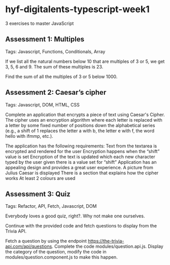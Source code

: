 # hyf-digitalents-typescript-week1
3 exercises to master JavaScript

## Assessment 1: Multiples 

Tags: Javascript, Functions, Conditionals, Array


If we list all the natural numbers below 10 that are multiples of 3 or 5, we get 3, 5, 6 and 9. The sum of these multiples is 23.

Find the sum of all the multiples of 3 or 5 below 1000.


## Assessment 2: Caesar’s cipher

Tags: Javascript, DOM, HTML, CSS

Complete an application that encrypts a piece of text using Caesar's Cipher. The cipher uses an encryption algorithm where each letter is replaced with a letter by some fixed number of positions down the alphabetical series (e.g., a shift of 1 replaces the letter a with b, the letter e with f, the word hello with ifmmp, etc.).

 
The application has the following requirements:
Text from the textarea is encrypted and rendered for the user
Encryption happens when the “shift” value is set
Encryption of the text is updated which each new character typed by the user given there is a value set for “shift”
Application has an appealing design and provides a great user experience. 
A picture from Julius Caesar is displayed
There is a section that explains how the cipher works
At least 2 colours are used 


## Assessment 3: Quiz 

Tags: Refactor, API, Fetch, Javascript, DOM

Everybody loves a good quiz, right?. 
Why not make one ourselves. 

Continue with the provided code and fetch questions to display from the Trivia API.

Fetch a question by using the endpoint https://the-trivia-api.com/api/questions. Complete the code modules/question.api.js.
Display the category of the question, modify the code in modules/question.component.js to make this happen.
 
